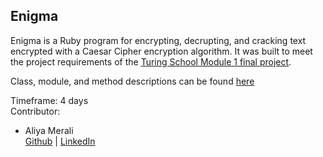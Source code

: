 ## Enigma
Enigma is a Ruby program for encrypting, decrupting, and cracking text encrypted with a Caesar Cipher encryption algorithm. It was built to meet the project requirements of the [Turing School Module 1 final project](https://backend.turing.edu/module1/projects/enigma/).

Class, module, and method descriptions can be found [here](https://docs.google.com/spreadsheets/d/1AdLbTNUh2KaiZHzzMIwzNOTh9tHuZ24j1iTbzbfKqlg/edit?usp=sharing)

Timeframe: 4 days   
Contributor: 
- Aliya Merali  
   [Github](https://github.com/aliyamerali) | [LinkedIn](https://www.linkedin.com/in/aliyamerali/)
